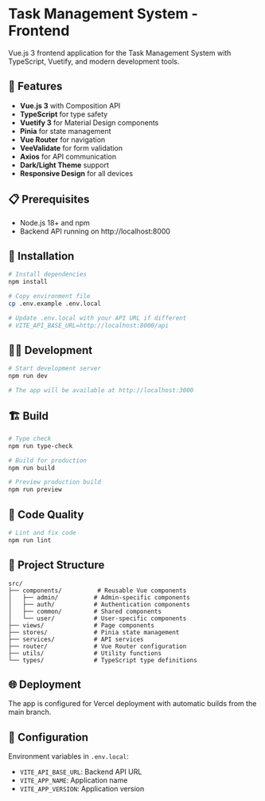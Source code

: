 # Task Management System - Frontend

Vue.js 3 frontend application for the Task Management System with TypeScript, Vuetify, and modern development tools.

## 🚀 Features

- **Vue.js 3** with Composition API
- **TypeScript** for type safety
- **Vuetify 3** for Material Design components
- **Pinia** for state management
- **Vue Router** for navigation
- **VeeValidate** for form validation
- **Axios** for API communication
- **Dark/Light Theme** support
- **Responsive Design** for all devices

## 📋 Prerequisites

- Node.js 18+ and npm
- Backend API running on http://localhost:8000

## 🔧 Installation

```bash
# Install dependencies
npm install

# Copy environment file
cp .env.example .env.local

# Update .env.local with your API URL if different
# VITE_API_BASE_URL=http://localhost:8000/api
```

## 🏃‍♂️ Development

```bash
# Start development server
npm run dev

# The app will be available at http://localhost:3000
```

## 🏗️ Build

```bash
# Type check
npm run type-check

# Build for production
npm run build

# Preview production build
npm run preview
```

## 🧹 Code Quality

```bash
# Lint and fix code
npm run lint
```

## 📁 Project Structure

```
src/
├── components/          # Reusable Vue components
│   ├── admin/          # Admin-specific components
│   ├── auth/           # Authentication components
│   ├── common/         # Shared components
│   └── user/           # User-specific components
├── views/              # Page components
├── stores/             # Pinia state management
├── services/           # API services
├── router/             # Vue Router configuration
├── utils/              # Utility functions
└── types/              # TypeScript type definitions
```

## 🌐 Deployment

The app is configured for Vercel deployment with automatic builds from the main branch.

## 🔧 Configuration

Environment variables in `.env.local`:
- `VITE_API_BASE_URL`: Backend API URL
- `VITE_APP_NAME`: Application name
- `VITE_APP_VERSION`: Application version
